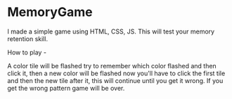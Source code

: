 # MemoryGame
I made a simple game using HTML, CSS, JS. This will test your memory retention skill. 

How to play - 

A color tile will be flashed try to remember which color flashed and then click it, then a new color will be flashed now you'll have to click the first tile and then the new tile after it, this will continue until you get it wrong. 
If you get the wrong pattern game will be over. 
